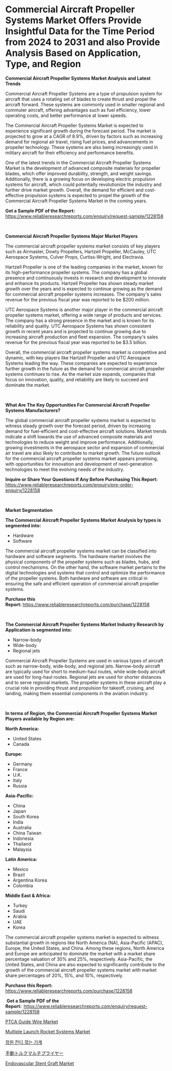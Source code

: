 <p><h1>Commercial Aircraft Propeller Systems Market Offers Provide Insightful Data for the Time Period from 2024 to 2031 and also Provide Analysis Based on Application, Type, and Region</h1></p><p><strong>Commercial Aircraft Propeller Systems Market Analysis and Latest Trends</strong></p>
<p><p>Commercial Aircraft Propeller Systems are a type of propulsion system for aircraft that uses a rotating set of blades to create thrust and propel the aircraft forward. These systems are commonly used in smaller regional and commuter aircraft, offering advantages such as fuel efficiency, lower operating costs, and better performance at lower speeds.</p><p>The Commercial Aircraft Propeller Systems Market is expected to experience significant growth during the forecast period. The market is projected to grow at a CAGR of 8.9%, driven by factors such as increasing demand for regional air travel, rising fuel prices, and advancements in propeller technology. These systems are also being increasingly used in military aircraft for their efficiency and performance benefits.</p><p>One of the latest trends in the Commercial Aircraft Propeller Systems Market is the development of advanced composite materials for propeller blades, which offer improved durability, strength, and weight savings. Additionally, there is a growing focus on developing electric propulsion systems for aircraft, which could potentially revolutionize the industry and further drive market growth. Overall, the demand for efficient and cost-effective propulsion systems is expected to propel the growth of the Commercial Aircraft Propeller Systems Market in the coming years.</p></p>
<p><strong>Get a Sample PDF of the Report:&nbsp;</strong> <a href="https://www.reliableresearchreports.com/enquiry/request-sample/1228158">https://www.reliableresearchreports.com/enquiry/request-sample/1228158</a></p>
<p>&nbsp;</p>
<p><strong>Commercial Aircraft Propeller Systems Major Market Players</strong></p>
<p><p>The commercial aircraft propeller systems market consists of key players such as Airmaster, Dowty Propellers, Hartzell Propeller, McCauley, UTC Aerospace Systems, Culver Props, Curtiss-Wright, and Electravia. </p><p>Hartzell Propeller is one of the leading companies in the market, known for its high-performance propeller systems. The company has a global presence and continuously invests in research and development to innovate and enhance its products. Hartzell Propeller has shown steady market growth over the years and is expected to continue growing as the demand for commercial aircraft propeller systems increases. The company's sales revenue for the previous fiscal year was reported to be $200 million.</p><p>UTC Aerospace Systems is another major player in the commercial aircraft propeller systems market, offering a wide range of products and services. The company has a strong presence in the market and is known for its reliability and quality. UTC Aerospace Systems has shown consistent growth in recent years and is projected to continue growing due to increasing aircraft production and fleet expansion. The company's sales revenue for the previous fiscal year was reported to be $3.5 billion.</p><p>Overall, the commercial aircraft propeller systems market is competitive and dynamic, with key players like Hartzell Propeller and UTC Aerospace Systems leading the way. These companies are expected to experience further growth in the future as the demand for commercial aircraft propeller systems continues to rise. As the market size expands, companies that focus on innovation, quality, and reliability are likely to succeed and dominate the market.</p></p>
<p>&nbsp;</p>
<p><strong>What Are The Key Opportunities For Commercial Aircraft Propeller Systems Manufacturers?</strong></p>
<p><p>The global commercial aircraft propeller systems market is expected to witness steady growth over the forecast period, driven by increasing demand for fuel-efficient and cost-effective aircraft solutions. Market trends indicate a shift towards the use of advanced composite materials and technologies to reduce weight and improve performance. Additionally, growing investments in the aerospace sector and expansion of commercial air travel are also likely to contribute to market growth. The future outlook for the commercial aircraft propeller systems market appears promising, with opportunities for innovation and development of next-generation technologies to meet the evolving needs of the industry.</p></p>
<p><strong>Inquire or Share Your Questions If Any Before Purchasing This Report:</strong> <a href="https://www.reliableresearchreports.com/enquiry/pre-order-enquiry/1228158">https://www.reliableresearchreports.com/enquiry/pre-order-enquiry/1228158</a></p>
<p>&nbsp;</p>
<p><strong>Market Segmentation</strong></p>
<p><strong>The Commercial Aircraft Propeller Systems Market Analysis by types is segmented into:</strong></p>
<p><ul><li>Hardware</li><li>Software</li></ul></p>
<p><p>The commercial aircraft propeller systems market can be classified into hardware and software segments. The hardware market involves the physical components of the propeller systems such as blades, hubs, and control mechanisms. On the other hand, the software market pertains to the digital technologies and systems that control and optimize the performance of the propeller systems. Both hardware and software are critical in ensuring the safe and efficient operation of commercial aircraft propeller systems.</p></p>
<p><strong>Purchase this Report:&nbsp;</strong><a href="https://www.reliableresearchreports.com/purchase/1228158">https://www.reliableresearchreports.com/purchase/1228158</a></p>
<p>&nbsp;</p>
<p><strong>The Commercial Aircraft Propeller Systems Market Industry Research by Application is segmented into:</strong></p>
<p><ul><li>Narrow-body</li><li>Wide-body</li><li>Regional jets</li></ul></p>
<p><p>Commercial Aircraft Propeller Systems are used in various types of aircraft such as narrow-body, wide-body, and regional jets. Narrow-body aircraft are typically used for short to medium-haul routes, while wide-body aircraft are used for long-haul routes. Regional jets are used for shorter distances and to serve regional markets. The propeller systems in these aircraft play a crucial role in providing thrust and propulsion for takeoff, cruising, and landing, making them essential components in the aviation industry.</p></p>
<p>&nbsp;</p>
<p><strong>In terms of Region, the Commercial Aircraft Propeller Systems Market Players available by Region are:</strong></p>
<p>
    <p> <strong> North America: </strong>
        <ul>
            <li>United States</li>
            <li>Canada</li>
        </ul>
        </p> 
    <p> <strong> Europe: </strong>
        <ul>
            <li>Germany</li>
            <li>France</li>
            <li>U.K.</li>
            <li>Italy</li>
            <li>Russia</li>
        </ul>
        </p> 
    <p> <strong> Asia-Pacific: </strong>
        <ul>
            <li>China</li>
            <li>Japan</li>
            <li>South Korea</li>
            <li>India</li>
            <li>Australia</li>
            <li>China Taiwan</li>
            <li>Indonesia</li>
            <li>Thailand</li>
            <li>Malaysia</li>
        </ul>
        </p> 
    <p> <strong> Latin America: </strong>
        <ul>
            <li>Mexico</li>
            <li>Brazil</li>
            <li>Argentina Korea</li>
            <li>Colombia</li>
        </ul>
        </p> 
    <p> <strong> Middle East & Africa: </strong>
        <ul>
            <li>Turkey</li>
            <li>Saudi</li>
            <li>Arabia</li>
            <li>UAE</li>
            <li>Korea</li>
        </ul>
    </p>
    </p>
<p><p>The commercial aircraft propeller systems market is expected to witness substantial growth in regions like North America (NA), Asia-Pacific (APAC), Europe, the United States, and China. Among these regions, North America and Europe are anticipated to dominate the market with a market share percentage valuation of 30% and 25%, respectively. Asia-Pacific, the United States, and China are also expected to significantly contribute to the growth of the commercial aircraft propeller systems market with market share percentages of 20%, 15%, and 10%, respectively.</p></p>
<p><strong>Purchase this Report: </strong><a href="https://www.reliableresearchreports.com/purchase/1228158">https://www.reliableresearchreports.com/purchase/1228158</a></p>
<p>&nbsp;<strong>Get a Sample PDF of the Report:&nbsp;&nbsp;</strong><a href="https://www.reliableresearchreports.com/enquiry/request-sample/1228158">https://www.reliableresearchreports.com/enquiry/request-sample/1228158</a></p>
<p><strong></strong></p>
<p><p><a href="https://issuu.com/reportprime-2/docs/ptca-guide-wire-market-size-2030.pptx">PTCA Guide Wire Market</a></p><p><a href="https://github.com/fiixsa/Market-Research-Report-List-1/blob/main/multiple-launch-rocket-systems-market.md">Multiple Launch Rocket Systems Market</a></p><p><a href="https://medium.com/@tayriedxhylina/%EC%A0%95%EC%9B%90-%EC%9E%94%EB%94%94-%EA%B9%8E%EB%8A%94-%EA%B8%B0%EA%B3%84-%EC%8B%9C%EC%9E%A5-%EB%B6%84%EC%84%9D-%EC%A0%84%EC%84%B8%EA%B3%84-%EC%82%B0%EC%97%85-%EC%A0%84%EB%A7%9D-%EB%B0%8F-%EC%98%88%EC%B8%A1-2024%EB%85%84%EB%B6%80%ED%84%B0-2031%EB%85%84-3ba4c6eb8661">정원 잔디 깎는 기계</a></p><p><a href="https://github.com/bucuel854722/Market-Research-Report-List-1/blob/main/2502605188032.md">手動トルクマルチプライヤー</a></p><p><a href="https://issuu.com/reportprime-2/docs/endovascular-stent-graft-market-size-2030.pptx">Endovascular Stent Graft Market</a></p></p>